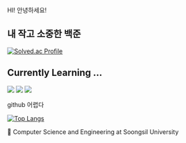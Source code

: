 HI! 안녕하세요!

<div align=left><h2>내 작고 소중한 백준</h2></div>

[![Solved.ac Profile](http://mazassumnida.wtf/api/v2/generate_badge?boj=mingnei)]([https://solved.ac/mingnei/](https://solved.ac/profile/mingnei))

<div align=left><h2>Currently Learning ...</h2></div>

<div align=left> 
  <img src="https://img.shields.io/badge/C-A8B9CC?style=for-the-badge&logo=c&logoColor=white">
  <img src="https://img.shields.io/badge/python-3776AB?style=for-the-badge&logo=python&logoColor=white"> 
  <img src="https://img.shields.io/badge/c++-00599C?style=for-the-badge&logo=c%2B%2B&logoColor=white"> 
  <br>
</div>


github 어렵다

[![Top Langs](https://github-readme-stats.vercel.app/api/top-langs/?username=kangminhee)](https://github.com/anuraghazra/github-readme-stats)

🌱 Computer Science and Engineering at Soongsil University
